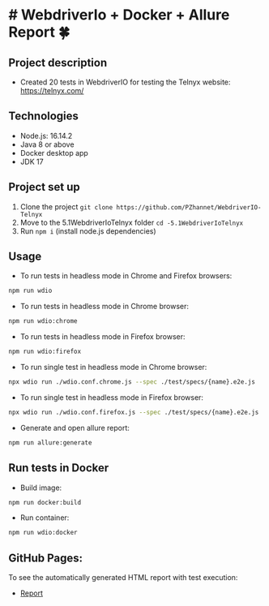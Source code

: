 # # **WebdriverIo + Docker + Allure Report** :four_leaf_clover:
## Project description
- Created 20 tests in WebdriverIO for testing the Telnyx website: https://telnyx.com/

## Technologies
- Node.js: 16.14.2
- Java 8 or above
- Docker desktop app
- JDK 17

## Project set up
1. Clone the project `git clone https://github.com/PZhannet/WebdriverIO-Telnyx`
2. Move to the 5.1WebdriverIoTelnyx folder `cd -5.1WebdriverIoTelnyx`
3. Run `npm i` (install node.js dependencies)

## Usage
- To run tests in headless mode in Chrome and Firefox browsers:  
```sh
npm run wdio
```
- To run tests in headless mode in Chrome browser:  
```sh
npm run wdio:chrome
```
- To run tests in headless mode in Firefox browser:  
```sh
npm run wdio:firefox
```
- To run single test in headless mode in Chrome browser:  
```sh
npx wdio run ./wdio.conf.chrome.js --spec ./test/specs/{name}.e2e.js
```
- To run single test in headless mode in Firefox browser:  
```sh
npx wdio run ./wdio.conf.firefox.js --spec ./test/specs/{name}.e2e.js
```
- Generate and open allure report:  
```sh
npm run allure:generate
```

## Run tests in Docker
- Build image:  
```sh
npm run docker:build 
```
- Run container:  
```sh
npm run wdio:docker
```
## GitHub Pages:

To see the automatically generated HTML report with test execution:
- <a href="https://pzhannet.github.io/WebdriverIO-Telnyx/"> Report </a>


